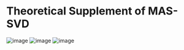 # Theoretical Supplement of MAS-SVD
![image](https://github.com/user-attachments/assets/f305bf42-b43c-47ba-8cfe-ab5fb0adb4de)
![image](https://github.com/user-attachments/assets/93a11682-8fa1-41c3-97e7-8f99e14a96fc)
![image](https://github.com/user-attachments/assets/9634032b-7fd6-42b7-b327-95d51804b3a1)


